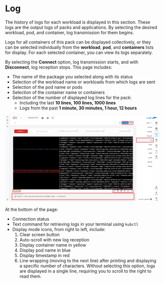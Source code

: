 # Log

The history of logs for each workload is displayed in this section. These logs are the output logs of packs and applications. By selecting the desired workload, pod, and container, log transmission for them begins.

Logs for all containers of this pack can be displayed collectively, or they can be selected individually from the **workload**, **pod**, and **containers** lists for display. For each selected container, you can view its logs separately.

By selecting the **Connect** option, log transmission starts, and with **Disconnect**, log reception stops.
This page includes:

- The name of the package you selected along with its status
- Selection of the workload name or workloads from which logs are sent
- Selection of the pod name or pods
- Selection of the container name or containers
- Selection of the number of displayed log lines for the pack:
  - Including the last **10 lines, 100 lines, 1000 lines**
  - Logs from the past **1 minute, 30 minutes, 1 hour, 12 hours**

![Logs: log connected](img/log-connected.png)

At the bottom of the page:

- Connection status
- Text command for retrieving logs in your terminal using `kubctl`
- Display mode icons, from right to left, include:
  1. Clear screen button
  2. Auto-scroll with new log reception
  3. Display container name in yellow
  4. Display pod name in blue
  5. Display timestamp in red
  6. Line wrapping (moving to the next line) after printing and displaying a specific number of characters. Without selecting this option, logs are displayed in a single line, requiring you to scroll to the right to read them.
